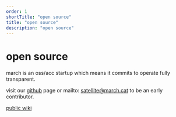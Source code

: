 ```yaml
---
order: 1
shortTitle: "open source"
title: "open source"
description: "open source"
---
```


# open source
march is an oss/acc startup which means it commits to operate fully transparent.

visit our [github]( https://github.com/marchhq) page or mailto: satellite@march.cat to be an early contributor.

[public wiki](https://www.notion.so/77431d8a57e94977a1f27689f1944d25?v=96b8473a1a654111831782d9d6f9f2cc)
